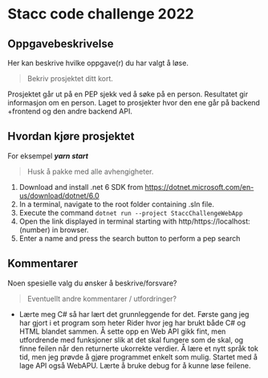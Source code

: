 # Stacc code challenge 2022

## Oppgavebeskrivelse
Her kan beskrive hvilke oppgave(r) du har valgt å løse.
> Bekriv prosjektet ditt kort.

Prosjektet går ut på en PEP sjekk ved å søke på en person. Resultatet gir informasjon om en person. Laget to prosjekter hvor den ene går på backend +frontend og den andre backend API. 


## Hvordan kjøre prosjektet
For eksempel ***yarn start***
> Husk å pakke med alle avhengigheter.

1. Download and install .net 6 SDK from https://dotnet.microsoft.com/en-us/download/dotnet/6.0
2. In a terminal, navigate to the root folder containing .sln file.
3. Execute the command `dotnet run --project StaccChallengeWebApp`
4. Open the link displayed in terminal starting with http/https://localhost:(number) in browser.
5. Enter a name and press the search button to perform a pep search

## Kommentarer
Noen spesielle valg du ønsker å beskrive/forsvare?
> Eventuellt andre kommentarer / utfordringer?

- Lærte meg C# så har lært det grunnleggende for det. Første gang jeg har gjort i et program som heter Rider hvor jeg har brukt både C# og HTML blandet sammen. Å sette opp en Web API gikk fint, men utfordrende med funksjoner slik at det skal fungere som de skal, og finne feilen når den returnerte ukorrekte verdier. Å lære et nytt språk tok tid, men jeg prøvde å gjøre programmet enkelt som mulig. Startet med å lage API også WebAPU. Lærte å bruke debug for å kunne løse feilene. 
